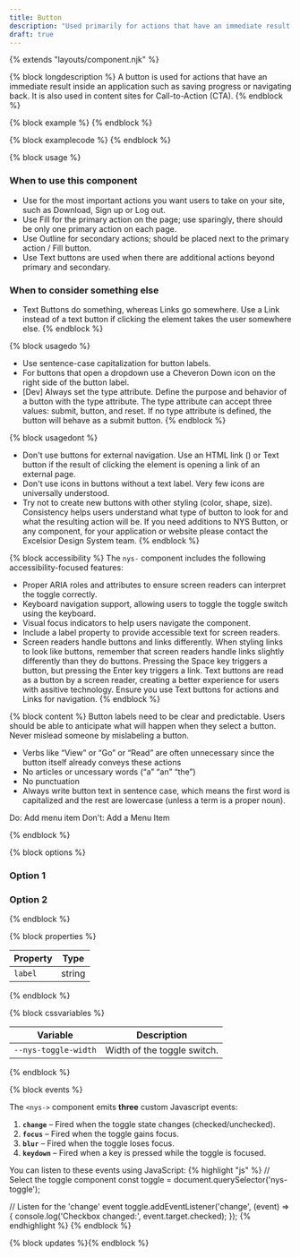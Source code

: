 ```yaml
---
title: Button
description: "Used primarily for actions that have an immediate result like 'Save', 'Close', or 'Add'."
draft: true
---
```


{% extends "layouts/component.njk" %}

{% block longdescription %}
A button is used for actions that have an immediate result inside an application such as saving progress or navigating back. It is also used in content sites for Call-to-Action (CTA).
{% endblock %}

{% block example %}
<nys-button></nys-button>
{% endblock %}

{% block examplecode %}
<nys-button></nys-button>
{% endblock %}

{% block usage %}
### When to use this component
  - Use for the most important actions you want users to take on your site, such as Download, Sign up or Log out.
  - Use Fill for the primary action on the page; use sparingly, there should be only one primary action on each page.
  - Use Outline for secondary actions; should be placed next to the primary action / Fill button.
  - Use Text buttons are used when there are additional actions beyond primary and secondary.
### When to consider something else
  - Text Buttons do something, whereas Links go somewhere. Use a Link instead of a text button if clicking the element takes the user somewhere else.
{% endblock %}

{% block usagedo %}
  - Use sentence-case capitalization for button labels.
  - For buttons that open a dropdown use a Cheveron Down icon on the right side of the button label.
  - [Dev] Always set the type attribute. Define the purpose and behavior of a button with the type attribute. The type attribute can accept three values: submit, button, and reset. If no type attribute is defined, the button will behave as a submit button.
{% endblock %}

{% block usagedont %}
  - Don't use buttons for external navigation. Use an HTML link (<a>) or Text button if the result of clicking the element is opening a link of an external page.
  - Don't use icons in buttons without a text label. Very few icons are universally understood.
  - Try not to create new buttons with other styling (color, shape, size). Consistency helps users understand what type of button to look for and what the resulting action will be. If you need additions to NYS Button, or any component, for your application or website please contact the Excelsior Design System team.
{% endblock %}

{% block accessibility %}
The <code class="language-js">nys-</code> component includes the following accessibility-focused features:

  - Proper ARIA roles and attributes to ensure screen readers can interpret the toggle correctly.
  - Keyboard navigation support, allowing users to toggle the toggle switch using the keyboard.
  - Visual focus indicators to help users navigate the component.
  - Include a label property to provide accessible text for screen readers.
  - Screen readers handle buttons and links differently. When styling links to look like buttons, remember that screen readers handle links slightly differently than they do buttons. Pressing the Space key triggers a button, but pressing the Enter key triggers a link. Text buttons are read as a button by a screen reader, creating a better experience for users with assitive technology. Ensure you use Text buttons for actions and Links for navigation.
{% endblock %}

{% block content %}
Button labels need to be clear and predictable. Users should be able to anticipate what will happen when they select a button. Never mislead someone by mislabeling a button.

- Verbs like “View” or “Go” or “Read” are often unnecessary since the button itself already conveys these actions
- No articles or uncessary words (“a” “an” “the”)
- No punctuation
- Always write button text in sentence case, which means the first word is capitalized and the rest are lowercase (unless a term is a proper noun).

Do: Add menu item
Don't: Add a Menu Item

{% endblock %}

{% block options %}
### Option 1


### Option 2

{% endblock %}

{% block properties %}

<table>
  <thead>
    <tr>
      <th>Property</th>
      <th>Type</th>
    </tr>
  </thead>
  <tbody>
    <tr>
      <td><code>label</code></td>
      <td>string</td>
    </tr>
  </tbody>
</table>

{% endblock %}

{% block cssvariables %}

<table>
  <thead>
    <tr>
      <th>Variable</th>
      <th>Description</th>
    </tr>
  </thead>
  <tbody>
    <tr>
      <td><code>--nys-toggle-width</code></td>
      <td>Width of the toggle switch.</td>
    </tr>
  </tbody>
  </table>

{% endblock %}

{% block events %}
<p>The <code class="language-js">&lt;nys-&gt;</code> component emits <strong>three</strong> custom Javascript events:</p>
<ol>
<li><strong><code>change</code></strong> – Fired when the toggle state changes (checked/unchecked).</li>
<li><strong><code>focus</code></strong> – Fired when the toggle gains focus.</li>
<li><strong><code>blur</code></strong> – Fired when the toggle loses focus.</li>
<li><strong><code>keydown</code></strong> – Fired when a key is pressed while the toggle is focused.</li>
</ol>

You can listen to these events using JavaScript:
{% highlight "js" %}
// Select the toggle component
  const toggle = document.querySelector('nys-toggle');

  // Listen for the 'change' event
  toggle.addEventListener('change', (event) => {
    console.log('Checkbox changed:', event.target.checked);
  });
{% endhighlight %}
{% endblock %}

{% block updates %}{% endblock %}
